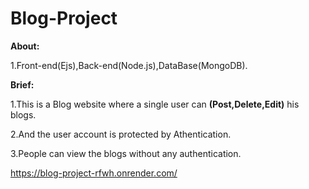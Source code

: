 # Blog-Project

**About:**

1.Front-end(Ejs),Back-end(Node.js),DataBase(MongoDB).

**Brief:**

1.This is a Blog website where a single user can **(Post,Delete,Edit)** his blogs.

2.And the user account is protected by Athentication. 

3.People can view the blogs without any authentication.  

https://blog-project-rfwh.onrender.com/
